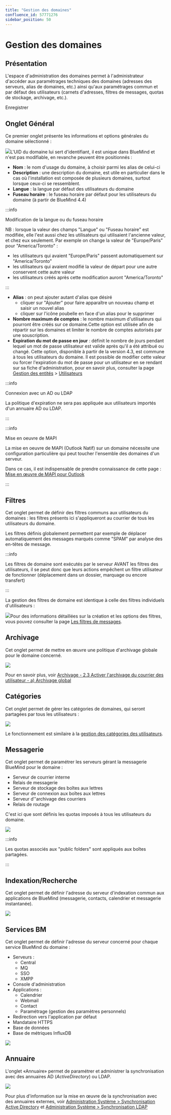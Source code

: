 ```yaml
---
title: "Gestion des domaines"
confluence_id: 57771276
sidebar_position: 50
---
```

# Gestion des domaines


## Présentation

L'espace d'administration des domaines permet à l'administrateur d'accéder aux paramétrages techniques des domaines (adresses des serveurs, alias de domaines, etc.) ainsi qu'aux paramétrages commun et par défaut des utilisateurs (carnets d'adresses, filtres de messages, quotas de stockage, archivage, etc.).


Enregistrer


## Onglet Général

Ce premier onglet présente les informations et options générales du domaine sélectionné :

![](../../../attachments/57771276/66096447.png)L'UID du domaine lui sert d'identifiant, il est unique dans BlueMind et n'est pas modifiable, en revanche peuvent être positionnés :

- **Nom** : le nom d'usage du domaine, à choisir parmi les alias de celui-ci
- **Description** : une description du domaine, est utile en particulier dans le cas où l'installation est composée de plusieurs domaines, surtout lorsque ceux-ci se ressemblent.
- **Langue** : la langue par défaut des utilisateurs du domaine
- **Fuseau horaire** : le fuseau horaire par défaut pour les utilisateurs du domaine (à partir de BlueMind 4.4)


:::info

Modification de la langue ou du fuseau horaire

NB : lorsque la valeur des champs "Langue" ou "Fuseau horaire" est modifiée, elle l'est aussi chez les utilisateurs qui utilisaient l'ancienne valeur, et chez eux seulement.
Par exemple on change la valeur de "Europe/Paris" pour "America/Toronto" :

- les utilisateurs qui avaient "Europe/Paris" passent automatiquement sur "America/Toronto"
- les utilisateurs qui avaient modifié la valeur de départ pour une autre conservent cette autre valeur
- les utilisateurs créés après cette modification auront "America/Toronto"


:::

- **Alias** : on peut ajouter autant d'alias que désiré
    - cliquer sur "Ajouter" pour faire apparaître un nouveau champ et saisir un nouvel alias
    - cliquer sur l'icône poubelle en face d'un alias pour le supprimer
- **Nombre maximum de comptes** : le nombre maximum d'utilisateurs qui pourront être créés sur ce domaine.Cette option est utilisée afin de répartir sur les domaines et limiter le nombre de comptes autorisés par une souscription.
- **Expiration du mot de passe en jour** : définit le nombre de jours pendant lequel un mot de passe utilisateur est valide après qu'il a été attribué ou changé.
Cette option, disponible à partir de la version 4.3, est commune à tous les utilisateurs du domaine. Il est possible de modifier cette valeur ou forcer l'expiration du mot de passe pour un utilisateur en se rendant sur sa fiche d'administration, pour en savoir plus, consulter la page [Gestion des entités](/Guide_de_l_administrateur/Gestion_des_entités/) > [Utilisateurs](/Guide_de_l_administrateur/Gestion_des_entités/Utilisateurs/)


:::info

Connexion avec un AD ou LDAP

La politique d'expiration ne sera pas appliquée aux utilisateurs importés d'un annuaire AD ou LDAP.

:::


:::info

Mise en oeuvre de MAPI

La mise en oeuvre de MAPI (Outlook Natif) sur un domaine nécessite une configuration particulière qui peut toucher l'ensemble des domaines d'un serveur.

Dans ce cas, il est indispensable de prendre connaissance de cette page : [Mise en œuvre de MAPI pour Outlook](/Guide_de_l_administrateur/La_souscription_BlueMind/Mise_en_œuvre_de_MAPI_pour_Outlook/)

:::

## Filtres

Cet onglet permet de définir des filtres communs aux utilisateurs du domaines : les filtres présents ici s'appliqueront au courrier de tous les utilisateurs du domaine.

Les filtres définis globalement permettent par exemple de déplacer automatiquement des messages marqués comme "SPAM" par analyse des en-têtes de message.


:::info

Les filtres de domaine sont exécutés par le serveur AVANT les filtres des utilisateurs, il se peut donc que leurs actions empêchent un filtre utilisateur de fonctionner (déplacement dans un dossier, marquage ou encore transfert)

:::

La gestion des filtres de domaine est identique à celle des filtres individuels d'utilisateurs :

![](../../../attachments/57771276/66096450.png)Pour des informations détaillées sur la création et les options des filtres, vous pouvez consulter la page [Les filtres de messages](/Guide_de_l_utilisateur/La_messagerie/Les_filtres_de_messages/).

## Archivage

Cet onglet permet de mettre en œuvre une politique d'archivage globale pour le domaine concerné.

![](../../../attachments/57771276/66096453.png)

Pour en savoir plus, voir [Archivage - 2.3 Activer l'archivage du courrier des utilisateur - a) Archivage global](/Guide_de_l_administrateur/Configuration/Archivage/)

## Catégories

Cet onglet permet de gérer les catégories de domaines, qui seront partagées par tous les utilisateurs :

![](../../../attachments/57771276/66096448.png)

Le fonctionnement est similaire à la [gestion des catégories des utilisateurs](/Guide_de_l_utilisateur/Les_catégories_tags_/).

## Messagerie

Cet onglet permet de paramétrer les serveurs gérant la messagerie BlueMind pour le domaine :

- Serveur de courrier interne
- Relais de messagerie
- Serveur de stockage des boîtes aux lettres
- Serveur de connexion aux boîtes aux lettres
- Serveur d''archivage des courriers
- Relais de routage


C'est ici que sont définis les quotas imposés à tous les utilisateurs du domaine.

![](../../../attachments/57771276/66096458.png)


:::info

Les quotas associés aux "public folders" sont appliqués aux boîtes partagées.

:::


## Indexation/Recherche

Cet onglet permet de définir l'adresse du serveur d'indexation commun aux applications de BlueMind (messagerie, contacts, calendrier et messagerie instantanée).

![](../../../attachments/57771276/66096456.png)

## Services BM

Cet onglet permet de définir l'adresse du serveur concerné pour chaque service BlueMind du domaine :

- Serveurs :
    - Central
    - MQ
    - SSO
    - XMPP
- Console d'administration
- Applications :
    - Calendrier
    - Webmail
    - Contact
    - Paramétrage (gestion des paramètres personnels)
- Redirection vers l'application par défaut
- Mandataire HTTPS
- Base de données
- Base de métriques InfluxDB


![](../../../attachments/57771276/66096455.png)

## Annuaire

L'onglet «Annuaire» permet de paramétrer et administrer la synchronisation avec des annuaires AD (*ActiveDirectory*) ou LDAP.

![](../../../attachments/57771276/66096461.png)

Pour plus d'information sur la mise en œuvre de la synchronisation avec des annuaires externes, voir [Administration Système > Synchronisation Active Directory](/Guide_de_l_administrateur/Gestion_des_entités/Synchronisation_Active_Directory/) et [Administration Système > Synchronisation LDAP](/Guide_de_l_administrateur/Gestion_des_entités/Synchronisation_LDAP/)


